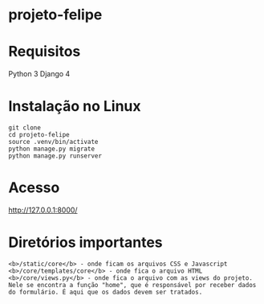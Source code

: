 # projeto-felipe

# Requisitos

Python 3
Django 4

# Instalação no Linux

```
git clone 
cd projeto-felipe
source .venv/bin/activate
python manage.py migrate
python manage.py runserver
```

# Acesso

http://127.0.0.1:8000/

# Diretórios importantes

```
<b>/static/core</b> - onde ficam os arquivos CSS e Javascript
<b>/core/templates/core</b> - onde fica o arquivo HTML
<b>/core/views.py</b> - onde fica o arquivo com as views do projeto. Nele se encontra a função "home", que é responsável por receber dados do formulário. É aqui que os dados devem ser tratados.


```
